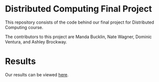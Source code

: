 # Distributed Computing Final Project
This repository consists of the code behind our final project for Distributed Computing course.

The contributors to this project are Manda Bucklin, Nate Wagner, Dominic Ventura, and Ashley Brockway. 

# Results
Our results can be viewed [here](https://natewagner10.github.io/Distributed-Computing-Facebook-Ads/main.html).
